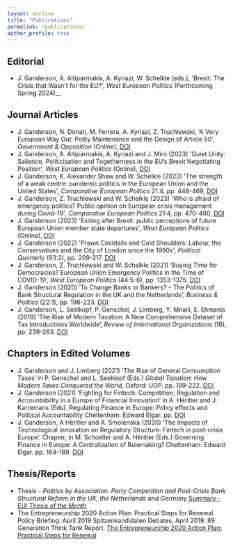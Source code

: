 ```yaml
---
layout: archive
title: "Publications"
permalink: /publications/
author_profile: true
---
```


## Editorial

* J. Ganderson, A. Altiparmakis, A. Kyriazi, W. Schelkle (eds.), 'Brexit: The Crisis that Wasn't for the EU?', _West European Politics_ (Forthcoming Spring 2024)__

## Journal Articles

* J. Ganderson, N. Donati, M. Ferrera, A. Kyriazi, Z. Truchlewski, ‘A Very European Way Out: Polity Maintenance and the Design of Article 50’, _Government & Opposition_ (Online), [DOI](https://doi.org/10.1017/gov.2023.44 "Article 50")
* J. Ganderson, A. Altiparmakis, A. Kyriazi and J. Miró (2023) 'Quiet Unity: Salience, Politicisation and Togetherness in the EU’s Brexit Negotiating Position', _West European Politics_ (Online), [DOI](https://doi.org/10.1080/01402382.2023.2264717 "Quiet Unity")
* J. Ganderson, K. Alexander Shaw and W. Schelkle (2023) 'The strength of a weak centre: pandemic politics in the European Union and the United States', _Comparative European Politics_ 21:4, pp. 448-469, [DOI](https://doi.org/10.1057/s41295-023-00328-6 "Strength of a Weak Centre")
* J. Ganderson, Z. Truchlewski and W. Schelkle (2023) 'Who is afraid of emergency politics? Public opinion on European crisis management during Covid-19', _Comparative European Politics_ 21:4, pp. 470-490, [DOI](https://doi.org/10.1057/s41295-023-00329-5 "Who's Afraid of Emergency Politics?")
* J. Ganderson (2023) 'Exiting after Brexit: public perceptions of future European Union member state departures', _West European Politics_ (Online), [DOI](https://10.1080/01402382.2022.2164135 "Exiting after Brexit") 
* J. Ganderson (2022) 'Prawn Cocktails and Cold Shoulders: Labour, the Conservatives and the City of London since the 1990s', _Political Quarterly_ (93:2), pp. 209-217. [DOI](https://doi.org/10.1111/1467-923X.13137 "Prawn Cocktails and Cold Shoulders") 
* J. Ganderson, Z. Truchlewski and W. Schelkle (2021) ‘Buying Time for Democracies? European Union Emergency Politics in the Time of COVID-19’, _West European Politics_ (44:5-6), pp. 1353-1375. [DOI](https://doi.org/10.1080/01402382.2021.1916723 "Buying Time for Democracies?") 
* J. Ganderson (2020) ‘To Change Banks or Bankers? – The Politics of Bank Structural Regulation in the UK and the Netherlands’, _Business & Politics_ (22:1), pp. 196-223. [DOI](https://doi:10.1017/bap.2019.34 "To Change Banks or Bankers?")
* J. Ganderson, L. Seelkopf, P. Genschel, J. Limberg, Y. Mnaili, E. Ehmanis (2019) ‘The Rise of Modern Taxation: A New Comprehensive Dataset of Tax Introductions Worldwide’, _Review of International Organizations_ (16), pp. 239-263. [DOI](https://doi.org/10.1007/s11558-019-09359-9 "The Rise of Modern Taxation") 

## Chapters in Edited Volumes

* J. Ganderson and J. Limberg (2021) ‘The Rise of General Consumption Taxes’ in P. Genschel and L. Seelkopf (Eds.) _Global Taxation: How Modern Taxes Conquered the World_, Oxford: UOP. pp. 199-222. [DOI](https://doi.org/10.1093/oso/9780192897572.003.0009 "The Rise of General Consumption Taxes")
* J. Ganderson (2021) ‘Fighting for Fintech: Competition, Regulation and Accountability in a Europe of Financial Innovation’ in A. Héritier and J. Karremans (Eds). Regulating Finance in Europe: Policy effects and Political Accountability Cheltenham: Edward Elgar. pp.  [DOI](https://doi.org/10.4337/9781800379596.00013 "Fighting for Fintech")
* J. Ganderson, A Héritier and A. Smolenska (2020) ‘The Impacts of Technological Innovation on Regulatory Structure: Fintech in post-crisis Europe’. Chapter, in M. Schoeller and A. Héritier (Eds.) Governing Finance in Europe: A Centralization of Rulemaking? Cheltenham: Edward Elgar. pp. 164-189. [DOI](https://doi.org/10.4337/9781839101120.00017 "The Impacts of Technological Innovation on Regulatory Structure")

## Thesis/Reports

* Thesis - _Politics by Association. Party Competition and Post-Crisis Bank Structural Reform in the UK, the Netherlands and Germany_ [Summary - EUI Thesis of the Month](https://www.eui.eu/DepartmentsAndCentres/PoliticalAndSocialSciences/ResearchAndTeaching/Theses/Thesis-of-the-month-DETAILS#GandersonSummary "Thesis Summary")
* The Entrepreneurship 2020 Action Plan: Practical Steps for Renewal
Policy Briefing: April 2019 Spitzenkandidaten Debates, April 2019. 89 Generation Think Tank Report. [The Entrepreneurship 2020 Action Plan: Practical Steps for Renewal](https://89initiative.com/wp-content/uploads/2019/04/Start-ups-innovation-report.pdf "The Enrepreneurship 2020 Action Plan")
